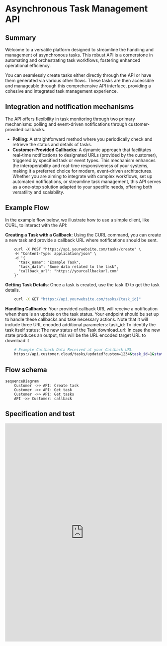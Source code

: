 # Asynchronous Task Management API 

## Summary

Welcome to a versatile platform designed to streamline the handling and management of asynchronous tasks. This robust API is a cornerstone in automating and orchestrating task workflows, fostering enhanced operational efficiency.

You can seamlessly create tasks either directly through the API or have them generated via various other flows. These tasks are then accessible and manageable through this comprehensive API interface, providing a cohesive and integrated task management experience.

## Integration and notification mechanisms

The API offers flexibility in task monitoring through two primary mechanisms: polling and event-driven notifications through customer-provided callbacks.

- **Polling**: A straightforward method where you periodically check and retrieve the status and details of tasks.
- **Customer-Provided Callbacks**: A dynamic approach that facilitates real-time notifications to designated URLs (provided by the customer), triggered by specified task or event types. This mechanism enhances the interoperability and real-time responsiveness of your systems, making it a preferred choice for modern, event-driven architectures.
Whether you are aiming to integrate with complex workflows, set up automated notifications, or streamline task management, this API serves as a one-stop solution adapted to your specific needs, offering both versatility and scalability.

## Example Flow
In the example flow below, we illustrate how to use a simple client, like CURL, to interact with the API:

**Creating a Task with a Callback**: Using the CURL command, you can create a new task and provide a callback URL where notifications should be sent.


```bash{1,4-6}
    curl -X POST "https://api.yourwebsite.com/tasks/create" \
    -H "Content-Type: application/json" \
    -d '{
      "task_name": "Example Task",
      "task_data": "Some data related to the task",
      "callback_url": "https://yourcallbackurl.com"
    }'
```
    
**Getting Task Details**: Once a task is created, use the task ID to get the task details.
```bash
    curl -X GET "https://api.yourwebsite.com/tasks/{task_id}"
```
    
**Handling Callbacks**: Your provided callback URL will receive a notification when there is an update on the task status. Your endpoint should be set up to handle these callbacks and take necessary actions. Note that it will include three URL encoded additional parameters:
task_id: To identify the task itself
status: The new status of the Task
download_url: In case the new state produces an output, this will be the URL encoded target URL to download it

```bash
    # Example Callback Data Received at your Callback URL
    https://api.customer.cloud/tasks/updated?custom=1234&task_id=1&status=completed&download_url=https%3A%2F%2Fapi.uve.ai%2Ftaskdownload.uve
```

## Flow schema

```mermaid
sequenceDiagram
    Customer ->> API: Create task
    Customer ->> API: Get task
    Customer ->> API: Get tasks
    API ->> Customer: callback
```

## Specification and test

<iframe src="https://test.latrup.net/uve-developer-portal/.swaggerui/?urls.primaryName=taskManagement" style="width: 100%; height:700px; border:0px" />
